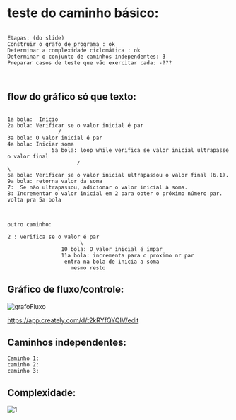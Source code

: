

# teste do caminho básico:


```

Etapas: (do slide)
Construir o grafo de programa : ok
Determinar a complexidade ciclomática : ok
Determinar o conjunto de caminhos independentes: 3
Preparar casos de teste que vão exercitar cada: -???



```
## flow do gráfico só que texto:
```

1a bola:  Início
2a bola: Verificar se o valor inicial é par
                /          
3a bola: O valor inicial é par
4a bola: Iniciar soma
              5a bola: loop while verifica se valor inicial ultrapasse o valor final 
                      /                                                          \          
6a bola: Verificar se o valor inicial ultrapassou o valor final (6.1).           9a bola: retorna valor da soma
7:  Se não ultrapassou, adicionar o valor inicial à soma.
8: Incrementar o valor inicial em 2 para obter o próximo número par.
volta pra 5a bola



outro caminho: 

2 : verifica se o valor é par
                       \
                 10 bola: O valor inicial é ímpar           
                 11a bola: incrementa para o proximo nr par          
                  entra na bola de inicia a soma
                    mesmo resto

```

## Gráfico de fluxo/controle:

![grafoFluxo](https://github.com/Annagmo/engsoft/assets/85114312/5c23e734-e4d2-4ba2-bc25-d66db8d38b65)


https://app.creately.com/d/t2kRYfQYQIV/edit

## Caminhos independentes:
```
Caminho 1: 
caminho 2:
caminho 3: 
```
## Complexidade:

![1](https://github.com/Annagmo/engsoft/assets/85114312/f8166c04-7b63-4007-83f9-f592e284a537)
